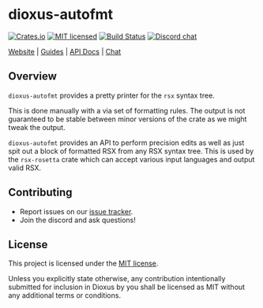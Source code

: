 # dioxus-autofmt


[![Crates.io][crates-badge]][crates-url]
[![MIT licensed][mit-badge]][mit-url]
[![Build Status][actions-badge]][actions-url]
[![Discord chat][discord-badge]][discord-url]

[crates-badge]: https://img.shields.io/crates/v/dioxus-autofmt.svg
[crates-url]: https://crates.io/crates/dioxus-autofmt

[mit-badge]: https://img.shields.io/badge/license-MIT-blue.svg
[mit-url]: https://github.com/dioxuslabs/dioxus/blob/master/LICENSE

[actions-badge]: https://github.com/dioxuslabs/dioxus/actions/workflows/main.yml/badge.svg
[actions-url]: https://github.com/dioxuslabs/dioxus/actions?query=workflow%3ACI+branch%3Amaster

[discord-badge]: https://img.shields.io/discord/899851952891002890.svg?logo=discord&style=flat-square
[discord-url]: https://discord.gg/XgGxMSkvUM

[Website](https://dioxuslabs.com) |
[Guides](https://dioxuslabs.com/guide/) |
[API Docs](https://docs.rs/dioxus-autofmt/latest/dioxus_autofmt) |
[Chat](https://discord.gg/XgGxMSkvUM)


## Overview

`dioxus-autofmt` provides a pretty printer for the `rsx` syntax tree.


This is done manually with a via set of formatting rules. The output is not guaranteed to be stable between minor versions of the crate as we might tweak the output.

`dioxus-autofmt` provides an API to perform precision edits as well as just spit out a block of formatted RSX from any RSX syntax tree. This is used by the `rsx-rosetta` crate which can accept various input languages and output valid RSX.


## Contributing

- Report issues on our [issue tracker](https://github.com/dioxuslabs/dioxus/issues).
- Join the discord and ask questions!

## License
This project is licensed under the [MIT license].

[mit license]: https://github.com/DioxusLabs/dioxus/blob/master/LICENSE-MIT

Unless you explicitly state otherwise, any contribution intentionally submitted
for inclusion in Dioxus by you shall be licensed as MIT without any additional
terms or conditions.
